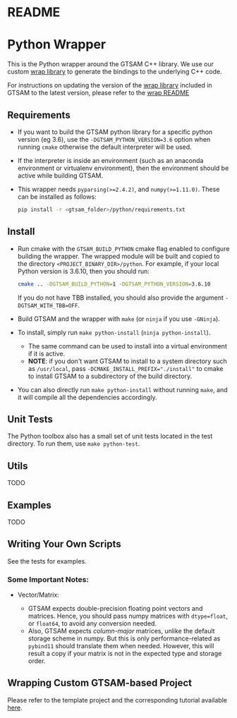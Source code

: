 # README

# Python Wrapper

This is the Python wrapper around the GTSAM C++ library. We use our custom [wrap library](https://github.com/borglab/wrap) to generate the bindings to the underlying C++ code.

For instructions on updating the version of the [wrap library](https://github.com/borglab/wrap) included in GTSAM to the latest version, please refer to the [wrap README](https://github.com/borglab/wrap/blob/master/README.md#git-subtree-and-contributing)

## Requirements

- If you want to build the GTSAM python library for a specific python version (eg 3.6),
  use the `-DGTSAM_PYTHON_VERSION=3.6` option when running `cmake` otherwise the default interpreter will be used.
- If the interpreter is inside an environment (such as an anaconda environment or virtualenv environment),
  then the environment should be active while building GTSAM.
- This wrapper needs `pyparsing(>=2.4.2)`, and `numpy(>=1.11.0)`. These can be installed as follows:

  ```bash
  pip install -r <gtsam_folder>/python/requirements.txt
  ```

## Install

- Run cmake with the `GTSAM_BUILD_PYTHON` cmake flag enabled to configure building the wrapper. The wrapped module will be built and copied to the directory `<PROJECT_BINARY_DIR>/python`. For example, if your local Python version is 3.6.10, then you should run:
  ```bash
  cmake .. -DGTSAM_BUILD_PYTHON=1 -DGTSAM_PYTHON_VERSION=3.6.10
  ```
  If you do not have TBB installed, you should also provide the argument `-DGTSAM_WITH_TBB=OFF`.
- Build GTSAM and the wrapper with `make` (or `ninja` if you use `-GNinja`).

- To install, simply run `make python-install` (`ninja python-install`).
  - The same command can be used to install into a virtual environment if it is active.
  - **NOTE**: if you don't want GTSAM to install to a system directory such as `/usr/local`, pass `-DCMAKE_INSTALL_PREFIX="./install"` to cmake to install GTSAM to a subdirectory of the build directory.

- You can also directly run `make python-install` without running `make`, and it will compile all the dependencies accordingly.

## Unit Tests

The Python toolbox also has a small set of unit tests located in the
test directory.
To run them, use `make python-test`.

## Utils

TODO

## Examples

TODO

## Writing Your Own Scripts

See the tests for examples.

### Some Important Notes:

- Vector/Matrix:

  - GTSAM expects double-precision floating point vectors and matrices.
    Hence, you should pass numpy matrices with `dtype=float`, or `float64`, to avoid any conversion needed.
  - Also, GTSAM expects _column-major_ matrices, unlike the default storage
    scheme in numpy. But this is only performance-related as `pybind11` should translate them when needed. However, this will result a copy if your matrix is not in the expected type
    and storage order.

## Wrapping Custom GTSAM-based Project

Please refer to the template project and the corresponding tutorial available [here](https://github.com/borglab/GTSAM-project-python).
